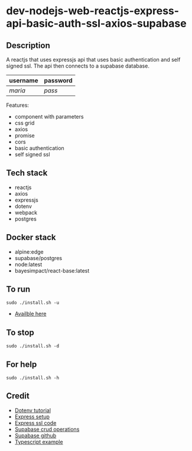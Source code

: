 # dev-nodejs-web-reactjs-express-api-basic-auth-ssl-axios-supabase

## Description
A reactjs that uses expressjs api that uses basic authentication
and self signed ssl. The api then connects to a supabase database.

| username | password |
| -------- | -------- |
| *maria* | *pass* |

Features: 
- component with parameters
- css grid
- axios
- promise
- cors
- basic authentication
- self signed ssl

## Tech stack
- reactjs
- axios
- expressjs
- dotenv
- webpack
- postgres

## Docker stack
- alpine:edge
- supabase/postgres
- node:latest
- bayesimpact/react-base:latest

## To run
`sudo ./install.sh -u`
- [Availble here](http://localhost/)

## To stop
`sudo ./install.sh -d`

## For help
`sudo ./install.sh -h`

## Credit
- [Dotenv tutorial](https://www.freecodecamp.org/news/how-to-use-node-environment-variables-with-a-dotenv-file-for-node-js-and-npm/)
- [Express setup](https://ryanm.hashnode.dev/building-a-restful-api-with-supabase-nodejs-and-expressjs-a-comprehensive-guide)
- [Express ssl code](https://dev.to/omergulen/step-by-step-node-express-ssl-certificate-run-https-server-from-scratch-in-5-steps-5b87)
- [Supabase crud operations](https://medium.com/@heshramsis/building-a-crud-app-with-supabase-and-express-a-step-by-step-guide-for-junior-developers-81456b850910)
- [Supabase github](https://supabase.com/docs/guides/self-hosting/docker)
- [Typescript example](https://supabase.com/docs/reference/javascript/typescript-support)